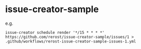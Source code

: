 # issue-creator-sample

e.g.
```
issue-creator schedule render '*/15 * * * *' https://github.com/rerost/issue-creator-sample/issues/1 > .github/workflows/rerost-issue-creator-sample-issues-1.yml
```
